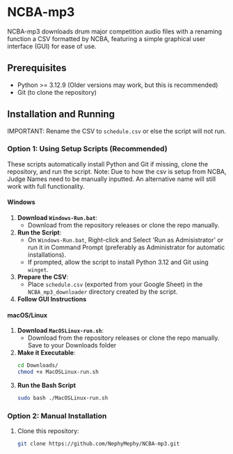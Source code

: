 # NCBA-mp3

NCBA-mp3 downloads drum major competition audio files with a renaming function a CSV formatted by NCBA, featuring a simple graphical user interface (GUI) for ease of use.

## Prerequisites
- Python >= 3.12.9 (Older versions may work, but this is recommended)
- Git (to clone the repository)

## Installation and Running

IMPORTANT: Rename the CSV to `schedule.csv` or else the script will not run.

### Option 1: Using Setup Scripts (Recommended)
These scripts automatically install Python and Git if missing, clone the repository, and run the script.
Note: Due to how the csv is setup from NCBA, Judge Names need to be manually inputted. An alternative name will still work with full functionality.

#### Windows
1. **Download `Windows-Run.bat`**:
   - Download from the repository releases or clone the repo manually.
2. **Run the Script**:
   - On `Windows-Run.bat`, Right-click and Select 'Run as Admisistrator' or run it in Command Prompt (preferably as Administrator for automatic installations).
   - If prompted, allow the script to install Python 3.12 and Git using `winget`.
3. **Prepare the CSV**:
   - Place `schedule.csv` (exported from your Google Sheet) in the `NCBA_mp3_downloader` directory created by the script.
4. **Follow GUI Instructions**

#### macOS/Linux
1. **Download `MacOSLinux-run.sh`**:
   - Download from the repository releases or clone the repo manually. Save to your Downloads folder
2. **Make it Executable**:
   ```bash
   cd Downloads/
   chmod +x MacOSLinux-run.sh
3. **Run the Bash Script**
   ```bash
   sudo bash ./MacOSLinux-run.sh

### Option 2: Manual Installation
1. Clone this repository:
   ```bash
   git clone https://github.com/NephyMephy/NCBA-mp3.git